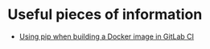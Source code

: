 # Useful pieces of information

* [Using pip when building a Docker image in GitLab CI](pip_install_ssh_docker.md)

